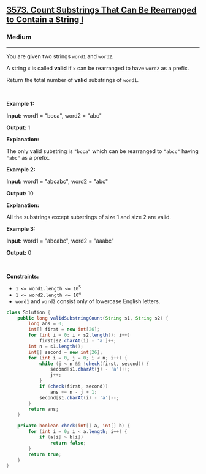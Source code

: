 <h2><a href="https://leetcode.com/problems/count-substrings-that-can-be-rearranged-to-contain-a-string-i">3573. Count Substrings That Can Be Rearranged to Contain a String I</a></h2><h3>Medium</h3><hr><p>You are given two strings <code>word1</code> and <code>word2</code>.</p>

<p>A string <code>x</code> is called <strong>valid</strong> if <code>x</code> can be rearranged to have <code>word2</code> as a <span data-keyword="string-prefix">prefix</span>.</p>

<p>Return the total number of <strong>valid</strong> <span data-keyword="substring-nonempty">substrings</span> of <code>word1</code>.</p>

<p>&nbsp;</p>
<p><strong class="example">Example 1:</strong></p>

<div class="example-block">
<p><strong>Input:</strong> <span class="example-io">word1 = &quot;bcca&quot;, word2 = &quot;abc&quot;</span></p>

<p><strong>Output:</strong> <span class="example-io">1</span></p>

<p><strong>Explanation:</strong></p>

<p>The only valid substring is <code>&quot;bcca&quot;</code> which can be rearranged to <code>&quot;abcc&quot;</code> having <code>&quot;abc&quot;</code> as a prefix.</p>
</div>

<p><strong class="example">Example 2:</strong></p>

<div class="example-block">
<p><strong>Input:</strong> <span class="example-io">word1 = &quot;abcabc&quot;, word2 = &quot;abc&quot;</span></p>

<p><strong>Output:</strong> <span class="example-io">10</span></p>

<p><strong>Explanation:</strong></p>

<p>All the substrings except substrings of size 1 and size 2 are valid.</p>
</div>

<p><strong class="example">Example 3:</strong></p>

<div class="example-block">
<p><strong>Input:</strong> <span class="example-io">word1 = &quot;abcabc&quot;, word2 = &quot;aaabc&quot;</span></p>

<p><strong>Output:</strong> <span class="example-io">0</span></p>
</div>

<p>&nbsp;</p>
<p><strong>Constraints:</strong></p>

<ul>
	<li><code>1 &lt;= word1.length &lt;= 10<sup>5</sup></code></li>
	<li><code>1 &lt;= word2.length &lt;= 10<sup>4</sup></code></li>
	<li><code>word1</code> and <code>word2</code> consist only of lowercase English letters.</li>
</ul>

```java
class Solution {
    public long validSubstringCount(String s1, String s2) {
        long ans = 0;
        int[] first = new int[26];
        for (int i = 0; i < s2.length(); i++)
            first[s2.charAt(i) - 'a']++;
        int n = s1.length();
        int[] second = new int[26];
        for (int i = 0, j = 0; i < n; i++) {
            while (j < n && !check(first, second)) {
                second[s1.charAt(j) - 'a']++;
                j++;
            }
            if (check(first, second))
                ans += n - j + 1;
            second[s1.charAt(i) - 'a']--;
        }
        return ans;
    }

    private boolean check(int[] a, int[] b) {
        for (int i = 0; i < a.length; i++) {
            if (a[i] > b[i])
                return false;
        }
        return true;
    }
}
```
